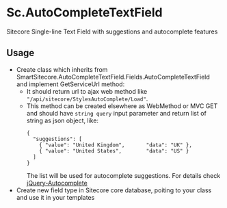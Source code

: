 # Sc.AutoCompleteTextField

Sitecore Single-line Text Field with suggestions and autocomplete features

## Usage
* Create class which inherits from SmartSitecore.AutoCompleteTextField.Fields.AutoCompleteTextField and implement GetServiceUrl method: 
  * It should return url to ajax web method like `"/api/sitecore/StylesAutoComplete/Load"`. 
  * This method can be created elsewhere as WebMethod or MVC GET and should have `string query` input parameter and return list of string as json object, like:
    ```
    {
      "suggestions": [
        { "value": "United Kingdom",       "data": "UK" },
        { "value": "United States",        "data": "US" }
      ]
    }
    ```
    The list will be used for autocomplete suggestions. For details check [jQuery-Autocomplete](https://github.com/devbridge/jQuery-Autocomplete)
* Create new field type in Sitecore core database, poiting to your class and use it in your templates 

